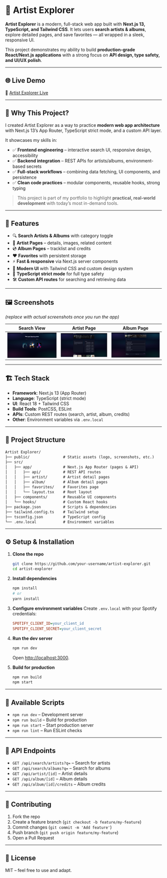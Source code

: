 # 🎵 Artist Explorer

**Artist Explorer** is a modern, full-stack web app built with **Next.js 13, TypeScript, and Tailwind CSS**.
It lets users **search artists & albums**, explore detailed pages, and save favorites — all wrapped in a sleek, responsive UI.

This project demonstrates my ability to build **production-grade React/Next.js applications** with a strong focus on **API design, type safety, and UI/UX polish**.

---

## 🌐 Live Demo

🚀 [Artist Explorer Live](https://artist-explorer-gules.vercel.app)

---

## 🌟 Why This Project?

I created Artist Explorer as a way to practice **modern web app architecture** with Next.js 13’s App Router, TypeScript strict mode, and a custom API layer.

It showcases my skills in:

* ✅ **Frontend engineering** – interactive search UI, responsive design, accessibility
* ✅ **Backend integration** – REST APIs for artists/albums, environment-based secrets
* ✅ **Full-stack workflows** – combining data fetching, UI components, and persistence
* ✅ **Clean code practices** – modular components, reusable hooks, strong typing

> This project is part of my portfolio to highlight **practical, real-world development** with today’s most in-demand tools.

---

## 🚀 Features

* 🔍 **Search Artists & Albums** with category toggle
* 🎤 **Artist Pages** – details, images, related content
* 💿 **Album Pages** – tracklist and credits
* ❤️ **Favorites** with persistent storage
* ⚡ **Fast & responsive** via Next.js server components
* 🎨 **Modern UI** with Tailwind CSS and custom design system
* 🔧 **TypeScript strict mode** for full type safety
* 🛠️ **Custom API routes** for searching and retrieving data

---

## 🖼️ Screenshots

*(replace with actual screenshots once you run the app)*

| Search View                                         | Artist Page                                         | Album Page                                        |
| --------------------------------------------------- | --------------------------------------------------- | ------------------------------------------------- |
| ![Search Screenshot](public/screenshots/search.png) | ![Artist Screenshot](public/screenshots/artist.png) | ![Album Screenshot](public/screenshots/album.png) |

---

## 🏗️ Tech Stack

* **Framework**: Next.js 13 (App Router)
* **Language**: TypeScript (strict mode)
* **UI**: React 18 + Tailwind CSS
* **Build Tools**: PostCSS, ESLint
* **APIs**: Custom REST routes (search, artist, album, credits)
* **Other**: Environment variables via `.env.local`

---

## 📂 Project Structure

```
Artist Explorer/
├── public/               # Static assets (logo, screenshots, etc.)
├── src/
│   ├── app/              # Next.js App Router (pages & API)
│   │   ├── api/          # REST API routes
│   │   ├── artist/       # Artist detail pages
│   │   ├── album/        # Album detail pages
│   │   ├── favorites/    # Favorites page
│   │   └── layout.tsx    # Root layout
│   ├── components/       # Reusable UI components
│   └── hooks/            # Custom React hooks
├── package.json          # Scripts & dependencies
├── tailwind.config.ts    # Tailwind setup
├── tsconfig.json         # TypeScript config
└── .env.local            # Environment variables
```

---

## ⚙️ Setup & Installation

1. **Clone the repo**

   ```bash
   git clone https://github.com/your-username/artist-explorer.git
   cd artist-explorer
   ```

2. **Install dependencies**

   ```bash
   npm install
   # or
   yarn install
   ```

3. **Configure environment variables**
   Create `.env.local` with your Spotify credentials:

   ```ini
   SPOTIFY_CLIENT_ID=your_client_id
   SPOTIFY_CLIENT_SECRET=your_client_secret
   ```

4. **Run the dev server**

   ```bash
   npm run dev
   ```

   Open [http://localhost:3000](http://localhost:3000).

5. **Build for production**

   ```bash
   npm run build
   npm start
   ```

---

## 🔑 Available Scripts

* `npm run dev` – Development server
* `npm run build` – Build for production
* `npm run start` – Start production server
* `npm run lint` – Run ESLint checks

---

## 📖 API Endpoints

* `GET /api/search/artists?q=` – Search for artists
* `GET /api/search/albums?q=` – Search for albums
* `GET /api/artist/[id]` – Artist details
* `GET /api/album/[id]` – Album details
* `GET /api/album/[id]/credits` – Album credits

---

## 🤝 Contributing

1. Fork the repo
2. Create a feature branch (`git checkout -b feature/my-feature`)
3. Commit changes (`git commit -m 'Add feature'`)
4. Push branch (`git push origin feature/my-feature`)
5. Open a Pull Request

---

## 📜 License

MIT – feel free to use and adapt.

